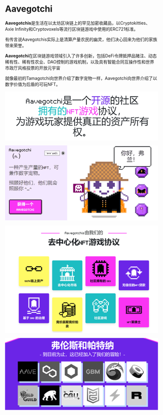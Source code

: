# Aavegotchi

**Aavegotchis**是生活在以太坊区块链上的罕见加密收藏品，以Cryptokitties、Axie Infinity和Cryptovoxels等流行区块链游戏中使用的ERC721标准。



有传言说Aavegotchis实际上是清算产量农民的幽灵，他们决心回来为他们的家族带来荣誉。



**Aavegotchi**在区块链游戏领域引入了许多创新，包括DeFi令牌抵押品赌注、动态稀有性、稀有性农业、DAO控制的游戏机制，以及具有智能合同互操作性和世界市政厅风格投票的开放元宇宙



就像最初的Tamagotchi向世界介绍了数字宠物一样，Aavegotchi向世界介绍了以数字价值为后盾的可玩NFT。

![image-20220802102549800](image-20220802102549800.png)



![image-20220802102712374](image-20220802102712374.png)

![image-20220802102854506](image-20220802102854506.png)

![image-20220802103322836](image-20220802103322836.png)
